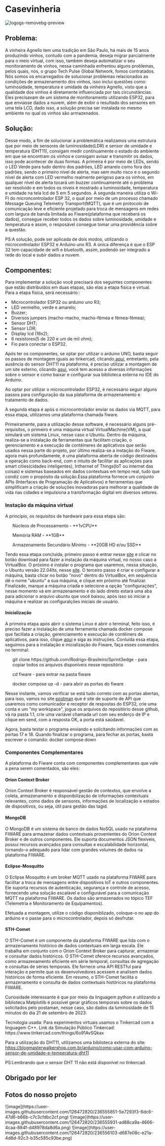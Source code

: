 # Casevinheria

![logogs-removebg-preview](https://github.com/Rodrigo-Brasileiro/caseHeinz/assets/126472820/2cd126f6-513e-4762-bfc2-2e14e4d12019)

<h2>Problema:</h2>

<p>A vinheira Agnello tem uma tradição em São Paulo, há mais de 15 anos produzindo vinhos, contudo com a pandemia, deseja migrar parcialmente para o meio virtual, com isso, também deseja automatizar o seu monitoramento de vinhos, nessa caminhada enfrentou alguns problemas, pelos quais, nós, o grupo Tech Pulse Global Network, fomos contratados. Nós somos os encarregados de solucionar problemas relacionados as condições de armazenamento dos vinhos, isso inclui questões como: luminosidade, temperatura e umidade da vinheira Agnello, visto que a qualidade dos vinhos é diretamente influenciada por tais circunstâncias. Eles precisavam de um sistema de monitoramento utilizando ESP32, para que enviasse dados a nuvem, além de exibir o resultado dos sensores em uma tela LCD, dado isso, a solução precisa ser instalada no mesmo ambiente no qual os vinhos são armazenados.</p>

<h2>Solução:</h2>
  
  <p>Desse modo, a fim de solucionar a problemática realizamos uma estrutura que por meio de sensores de luminosidade(LDR) e sensor de umidade e temperatura (DHT11), consigam medir continuamente o estado do ambiente em que se encontram os vinhos e consigam avisar e transmitir os dados, isso pode acontecer de duas formas. A primeira é por meio de LEDs, sendo o LED Verde para tudo dentro dos padrões, LED amarelo como fora dos padrões, sendo o primeiro nível de alerta, mas sem muito risco e o segundo nível de alerta com LED vermelho realmente perigoso para os vinhos, em qualquer nível de alerta tocará um buzzer continuamente até o problema ser resolvido e em todos os níveis é mostrado a luminosidade, temperatura e umidade na tela lcd de 5 em 5 segundos. A segunda maneira utiliza o Wi-FI do microncontrolador ESP 32, o qual por meio de um processo chamado Message Queuing Telemetry Transport(MQTT), que é um protocolo de comunicação leve e eficiente projetado para troca de mensagens em redes com largura de banda limitada ao Fiware(plataforma que receberá os dados), consegue receber todos os dados sobre luminosidade, umidade e temperatura e assim, o resposável consegue tomar uma providência sobre a questão.</p>
<p>PS:A solução, pode ser aplicada de dois modos, utilizando o microcontrolador ESP32 e Arduino uno R3. A única diferença é que o ESP 32 tem capacidade de wifi e bluetooth, assim, podendo ser integrado a rede do local e subir dados a nuvem.</p>

<h2>Componentes:</h2>
<p>Para implementar a solução você precisará dos seguintes componentes que estão distribuídos em duas etapas, são elas a etapa física e virtual. Para a etapa física, será necessário::</p>
   <li>Microcontrolador ESP32 ou arduino uno R3;</li>
 <li>LED vermelho, verde e amarelo;</li>
 <li>Buzzer;</li>
 <li>Diversos jumpers (macho-macho, macho-fêmea e fêmea-fêmea);</li>
 <li>Sensor DHT;</li>
 <li>Sensor LDR;</li>
 <li>Display lcd (16x2);</li>
 <li>6 resistores(5 de 220 e um de mil ohm);</li>
 <li>Fio para conectar o ESP32.</li>
 <p>Após ter os componentes, se optar por utilizar o arduino UNO, basta seguir os passos de montagem iguais ao tinkercad, clicando<a href="https://www.tinkercad.com/things/6o91AvSQkax"> aqui</a>, entretanto, pela ausência do sensor DHT11 na plataforma, é preciso utilizar a montagem de um site externo, clicando <a href="https://blogmasterwalkershop.com.br/arduino/como-usar-com-arduino-sensor-de-umidade-e-temperatura-dht11">aqui</a>, você tem acesso a diversas informações sobre o sensor e como baixar e configurar sua biblioteca externa no IDE do Arduino.</p>
 
  <p>Ao optar por utilizar o microcontrolador ESP32, é necessário seguir alguns passos para configuração da sua plataforma de armazenamento e tratamento de dados. </p>
   <p> A segunda etapa é após o microcontrolador enviar os dados via MQTT, para essa etapa, utilizamos uma plataforma chamada fiware.</p>
   <p>Primeiramente, para a utilização desse software, é necessário alguns pré-requisitos, o primeiro é uma máquina virtual VirtualMachine(VM), a qual simulará um sistema Linux, nesse caso o Ubuntu. Dentro da máquina, realiza-se a instalação de ferramentas que facilitam criação, o gerenciamento e a execução de contêineres de aplicativos que serão usados nessa parte do projeto, por último realiza-se a instação do Fiware, agora mais profundamente, é uma plataforma aberta de código destinados a operação como back-end, com o intuito de facilitar as aplicações para smart cities(cidades inteligentes), Inthernet of Things(IoT ou internet das coisas) e sistemas baseados em dados contextuas em tempo real, tudo que condiz com o propósito da solução.Essa plataforma fornece um conjunto APIs (Interfaces de Programação de Aplicativos) e ferramentas que simplificam a criação de soluções inovadoras para melhorar a qualidade de vida nas cidades e impulsiona a transformação digital em diversos setores. </p>

  <h3>Instação da máquina virtual</h3>
    <p>A princípio, os requisitos de hardware para essa etapa são:</p>

   <ol>Núcleos de Processamento - **1vCPU**</ol>
   <ol>Memória RAM - **1GB** </ol>
   <ol>Armazenamento Secundário Mínimo - **20GB HD e/ou SSD**</ol>
     <p>Tendo essa etapa concluída, primeiro passo é entrar nesse <a href="https://www.virtualbox.org">site</a> e clicar no botão download para fazer a instação da máquina virtual, no nosso caso a VirtualBox. O próximo é instalar o programa que usaremos, nessa situação, o Ubuntu versão 22.04lts, nesse <a href="https://ubuntu.com/download/server">site</a>. O terceiro passo é criar e configurar a máquina, basta clicar no botão "novo" dentro do VirtualBox, em sequência dê o nome "ubuntu" a sua máquina, e clique em próximo até finalizar. Finalizado, marque a máquina criada e selecione a opção "configurações", nesse momento vá em armazenamento e do lado direito estará uma aba para adicionar o arquivo ubuntu que você baixou, após isso só iniciar a máquina e realizar as configuralções iniciais de usuário.</p>
  <h4>Inicialização</h4>
    <p>A primeira etapa após abrir o sistema Linux é abrir o terminal, feito isso, é preciso fazer a instalação de uma ferramenta chamada docker compose que faciliata a criação, gerenciamento e execução de contêiners de aplicativos, para isso, clique <a href="https://docs.docker.com/engine/install/ubuntu/"> aqui</a> e siga as instruções. Conluída essa etapa, seguimos para a instalação e inicialização do Fiware, faça esses comandos no terminal:</p>
      <ol> git clone https://github.com/Rodrigo-Brasileiro/Sprint3edge - para copiar todos os arquivos disponíveis nesse repositório </ol>
      <ol> cd fiware - para entrar na pasta fiware </ol>
      <ol> docker compose up -d - para abrir as portas do fiware </ol>
    <p>Nesse instante, vamos verificar se está tudo correto com as portas abertas, para isso, vamos no site <a href="https://www.postman.com">postman</a> que é site de suporte de API que usaremos como comunicador e receptor de respostas do ESP32, crie uma conta e um "my workspace", jogue os arquivos do repositório desse github, vá na pasta 1.1, crie uma variável chamada url com seu enderço de IP e clique em send, com a resposta OK, a porta está saúdavel.</p>
    <p> Agora, basta testar o programa enviando e solicitando informações com as portas 17 e 18. Quando finalizar o programa, para fechar as portas, basta escrever o comando: docker compose down</p>

  <h3>Componentes Complementares</h3>
   <p>A plataforma do Fiware conta com componentes complementares que vale a pena serem comentados, são eles:</p>
  <h4>Orion Context Broker </h4>
  
  <p>Orion Context Broker é responsável gestão de contextos, que envolve a coleta, armazenamento e disponibilização de informações contextuais relevantes, como dados de sensores, informações de localização e estados de dispositivos, ou seja, útil para gestão das tagid. </p>
  
  <h4>MongoDB</h4>
  
  <p>O MongoDB é um sistema de banco de dados NoSQL usado na plataforma FIWARE para armazenar dados contextuais provenientes do Orion Context Broker e de outros componentes. Ele suporta documentos JSON flexíveis, possui recursos avançados para consultas e escalabilidade horizontal, tornando-o adequado para lidar com grandes volumes de dados na plataforma FIWARE.</p>
  
   <h4>Eclipse-Mosquitto</h4>
   
   <p>O Eclipse Mosquitto é um broker MQTT usado na plataforma FIWARE para facilitar a troca de mensagens entre dispositivos IoT e outros componentes. Ele suporta recursos de autenticação, segurança e controle de acesso, fornecendo uma solução escalável e configurável para a comunicação MQTT na plataforma FIWARE. Os dados são armazenados no tópico TEF (Telemetria e Monitoramento de Equipamentos).</p>
  
<p>Efetuada a montagem, utilize o código disponiblizado, coloque-o no app do arduino e o passe para o microcontrolador, depois só desfrutar.</p>
  
  <h4>STH-Comet</h4>
  <p>O STH-Comet é um componente da plataforma FIWARE que lida com o armazenamento histórico de dados contextuais em larga escala. Ele trabalha em conjunto com o Orion Context Broker para capturar, armazenar e consultar dados históricos. O STH-Comet oferece recursos avançados, como armazenamento eficiente em série temporal, consultas de agregação e consultas de séries temporais. Ele fornece uma API RESTful para interação e permite que os desenvolvedores acessem e analisem dados históricos de forma eficiente. Em resumo, o STH-Comet facilita o armazenamento e consulta de dados contextuais históricos na plataforma FIWARE.</p>
  <p>Curiosidade interessante é que por meio da linguagem python e utilizando a biblioteca Matplotlib é possível gerar gráficos temporais sobre os dados solicitados pelo postaman, nesse caso, são dados da luminosidade de 15 minutos do dia 21 de setembro de 2023: </p>
 <img



<h2>Tecnologia usada:</h2>
Para experimentos virtuais usamos o Tinkercad com a linguagem C++.
Link da Simulação Público Tinkercad:
https://www.tinkercad.com/things/6o91AvSQkax

Para a utilização do DHT11, utilizamos uma biblioteca externa do site:
https://blogmasterwalkershop.com.br/arduino/como-usar-com-arduino-sensor-de-umidade-e-temperatura-dht11 

PS:Lembrando que o sensor DHT 11 não está disponível no tinkercad.

<h2>Obrigado por ler</h2>
<h2> Fotos do nosso projeto</h2>
![image](https://user-images.githubusercontent.com/126472820/236555851-5e7293f3-6dc6-47d6-b66b-c7c3cfdbc2cf.png)
![image](https://user-images.githubusercontent.com/126472820/236555931-ad88ca9a-4666-4caa-884f-d48978da8d6a.png)
![image](https://user-images.githubusercontent.com/126472820/236556103-d687e08c-e21a-4d8d-92c3-b35c585c93be.png)




